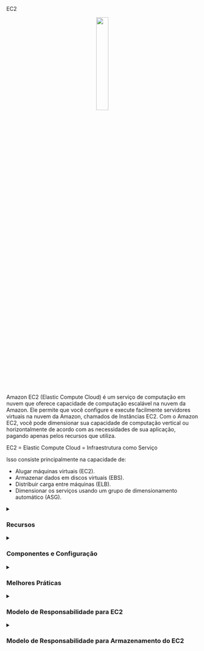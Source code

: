 EC2
<div align="center">
  <img src="https://cdn.freebiesupply.com/logos/large/2x/aws-ec2-logo-svg-vector.svg" width="25%">
</div>

Amazon EC2 (Elastic Compute Cloud) é um serviço de computação em nuvem que oferece capacidade de computação escalável na nuvem da Amazon. Ele permite que você configure e execute facilmente servidores virtuais na nuvem da Amazon, chamados de Instâncias EC2. Com o Amazon EC2, você pode dimensionar sua capacidade de computação vertical ou horizontalmente de acordo com as necessidades de sua aplicação, pagando apenas pelos recursos que utiliza.

EC2 = Elastic Compute Cloud = Infraestrutura como Serviço

Isso consiste principalmente na capacidade de:

<ul>
    <li>Alugar máquinas virtuais (EC2).</li>
    <li>Armazenar dados em discos virtuais (EBS).</li>
    <li>Distribuir carga entre máquinas (ELB).</li>
    <li>Dimensionar os serviços usando um grupo de dimensionamento automático (ASG).</li>
</ul>

<details><summary> <h3>Recursos</h3></summary>
<hr/>
<ul>
    <li><b>Elasticidade:</b> O EC2 permite que você dimensione sua capacidade de computação vertical ou horizontalmente de acordo com as necessidades de sua aplicação.</li>
    <li><b>Flexibilidade:</b> O EC2 oferece uma ampla seleção de tipos de instância, sistemas operacionais, bancos de dados e outras opções de software para você escolher.</li>
    <li><b>Integração com outros serviços AWS:</b> O EC2 pode ser facilmente integrado a outros serviços da AWS, como Amazon S3, Elastic Load Balancing, Amazon RDS, entre outros.</li>
    <li><b>Segurança:</b> O EC2 oferece recursos avançados de segurança, como isolamento de instâncias, criptografia de dados, autenticação de usuários e muito mais.</li>
    <li><b>Gerenciamento:</b> O EC2 permite que você gerencie facilmente suas instâncias, com recursos como Amazon EC2 Auto Scaling e Amazon EC2 Systems Manager.</li>
</ul> 
<hr/>
</details>

<details><summary> <h3>Componentes e Configuração</h3></summary>
 <hr/>
 <p>As instâncias EC2 têm muitos componentes e recursos:</p>
   <details><summary> <h3>Sistema Operacional</h3></summary>
     <ul>
      <li><b>Sistema Operacional (SO):</b> Linux, Windows ou Mac OS</li>
      <li>Quantidade de poder de processamento e núcleos (CPU).</li>
      <li>Quantidade de memória de acesso aleatório (RAM).</li>
      <li>Espaço de armazenamento:
          <ul>
            <li>Conectado à rede (EBS & EFS)</li>
            <li>Hardware (EC2 Instance Store)</li>
          </ul>
      <li><b>Placa de rede:</b> velocidade da placa, endereço IP público</li>  
    </ul>
  </details>
    
  <details><summary> <h3>Grupo de Segurança (Regras do Firewall)</h3></summary>
    <ul>
        <li>Os Grupos de Segurança são fundamentais para a segurança de rede na AWS.</li>
        <li>Eles controlam como o tráfego é permitido dentro ou fora da Instância EC2:
        <div align="center"> 
        <img src="https://thumbs2.imgbox.com/71/d4/653laO96_t.png" />  
        </div>
        </li>
        <li>Os grupos de segurança contêm <b>regras de permissão</b>.</li>
        <li>As regras de grupos de segurança podem fazer referência a IP ou a outros grupos de segurança.</li>
        <li>Os grupos de segurança atuam como um "firewall" nas Instâncias EC2.</li>
        <li>Regulam:  
          <ul>
            <li>Acesso às Portas</li>
            <li>Faixas de IP autorizadas - IPv4 e IPv6</li>
            <li>Controle de rede de entrada (de outros para a instância)</li>
            <li>Controle de rede de saída (da instância para outros)</li>
            <div align="center"> 
            <img src="https://thumbs2.imgbox.com/9f/5d/nGp5IhhT_t.png" />  
              <hr/>
              A origem representa um intervalo de endereços IP e 0.0.0.0/0 significa tudo
              (Isso é uma ilustração. Não compartilhe suas informações específicas)
              <hr/>
              Então temos nossa Instância EC2 e ela possui um grupo de segurança permitido anexado a ela
              que possui regras de entrada e regras de saída. Assim, nosso computador será autorizado a dizer na porta 22.
              Assim, o tráfego pode passar do nosso computador para a Instância EC2, mas o computador de outra pessoa, que não está usando meu endereço IP porque não mora onde moro (não tem o mesmo IP), então se eles tentarem acessar nossa Instância EC2, eles não conseguirão, porque o firewall vai bloquear e será um timeout. Então, para as regras de saída por padrão, nossa Instância EC2 para qualquer grupo de segurança vai permitir por padrão qualquer tráfego fora dela. Então, se nossa Instância EC2 tentar acessar um site e iniciar uma conexão, ela será permitida pelo grupo de segurança:
            <img src="https://thumbs2.imgbox.com/8b/ab/I2BjxQMv_t.png" /> 
              <br/>
              (Então, este é o básico de como o firewall funciona) 
               <hr/>
               Sobre outros grupos de segurança. Então, temos uma Instância EC2, e ela tem um grupo de segurança, o que chamo de grupo número um, e as regras de entrada basicamente estão dizendo, estou autorizando o grupo de segurança número um na entrada e o grupo de segurança número dois. Então, por que faríamos isso? 
               Bem, se lançarmos outra Instância EC2 e ela tiver o grupo de segurança dois anexado a ela, bom, usando a regra de grupo de segurança (instinto), basicamente permitimos que nossa Instância EC2 se conecte diretamente na porta que decidimos para nossa primeira Instância EC2.
              Da mesma forma, se tivermos outra Instância EC2 com o grupo de segurança um anexado, bem,
              porque é o grupo número um, não foi autorizado nas regras de entrada do grupo de segurança número dois, então está sendo negado e as coisas não funcionam. Então isso é um recurso um pouco avançado. Enquanto pode ser útil com balanceadores de carga:
              <br/>
              <img src="https://thumbs2.imgbox.com/26/2c/GV6J2skK_t.png" />  
            </div> 
              A notação "203.0.113.0/24" em CIDR representa uma faixa de endereços IP de 203.0.113.0 a 203.0.113.255. O "/24" indica que os primeiros 24 bits são a parte da rede e os 8 bits restantes estão disponíveis para endereços de host.
              Portanto, ao especificar "203.0.113.0/24" como a origem na regra do grupo de segurança, ela abrange todos os endereços IP de 203.0.113.0 a 203.0.113.255, inclusivos. Portanto, tanto 203.0.113.001 quanto 203.0.113.002 fazem parte desta faixa.
              <br/>
                <ul>
                  Para esclarecer:
                  <li>203.0.113.0 é o endereço de rede.</li>
                  <li>203.0.113.255 é o endereço de broadcast.</li>
                  <li>A faixa de endereços IP utilizáveis é de 203.0.113.1 a 203.0.113.254.</li>
                  <li>Endereços IP fora dessa faixa, como 203.0.114.0, não são aceitáveis.</li>
                </ul>
          </ul>
        </li>
        <li>Restrito a uma combinação de região / VPC</li>
        <li>Não "vê" fora do EC2 - se o tráfego for bloqueado, a Instância EC2 não verá</li>
        <li>É bom manter um grupo de segurança separado para acesso SSH</li>
        <li>Se sua aplicação não for acessível (timeout), é um problema de grupo de segurança</li>
        <li>Se sua aplicação der um erro "connection refused", é um erro de aplicação ou ela não está iniciada</li>
        <li>Todo tráfego de entrada é bloqueado por padrão</li>
        <li>Todo tráfego de saída é autorizado por padrão</li>
        <li> Portas clássicas a conhecer
          <ul>
            <li>22 = SSH (Secure Shell) - entrar em uma instância Linux.</li>
            <li>21 = FTP (File Transfer Protocol) - enviar arquivos para um compartilhamento de arquivos.</li>
            <li>22 = SFTP (Secure File Transfer Protocol) - enviar arquivos usando SSH.</li>
            <li>80 = HTTP (Hypertext Transfer Protocol) - acessar sites não seguros.</li>
            <li>443 = HTTPS (Hypertext Transfer Protocol Secure) - acessar sites seguros </li>
            <li>3389 = RDP (Remote Desktop Protocol) - entrar em uma instância Windows</li>
          </ul>
        </li>
      </ul> 
    </li>  
    <li><b>Script de Inicialização (configuração no primeiro lançamento):</b> Dados do Usuário EC2.</li>
  </ul> 
</li>
<li>
    <b>Convenção:</b> A AWS segue a seguinte convenção de nomenclatura:  <em>m</em><b>5</b>.2xlarge
    <ul>
      <li><em>m</em>: classe da instância</li>
      <li><b>5</b>: geração (a AWS as melhora ao longo do tempo)</li>
      <li>2xlarge: tamanho dentro da classe da instância</li>
    </ul>
</ul>

</details>

 <details><summary> <h3>Instance Types</h3></summary>

  EC2 offers a wide selection of instance types, each with different CPU, memory, storage, and networking capabilities.
    <div align="center"> 
      <img src="https://media.geeksforgeeks.org/wp-content/uploads/20220322144908/typesofec2instances768x384.png" width="70%">  
      </div>
      <ul>
      <li><b>General Purpose:</b>
        <ul>
          <li>Balances compute, memory, and networking resources.</li> 
          <li>Recommended for application servers, gaming, backend, small databases.</li>
        </ul>
      <div align="center"> 
        <img src="https://thumbs2.imgbox.com/ac/37/XseN96S8_t.png">  
      </div>  
       </li>
      <li><b>Compute Optimized:</b>  
        <ul>
          <li>Ideal for workloads that require high-performance processors.</li> 
          <li>Can be used for the same use cases as general purpose but when higher performance is desired.</li>
          <li>Also ideal for batch processing.</li>
          <div align="center"> 
              <img src="https://news.mit.edu/sites/default/files/styles/news_article__image_gallery/public/images/202001/MIT-Evaluating-Performance_0.jpg?itok=qVXPQAya" width="50%">  
          </div>
          </ul>
         </li>
        </li>
        <li><b>Memory Optimized:</b> 
            <ul>
            <li>Designed for high performance in processing large amounts of in-memory data.</li> 
            <li>For example, high-performance databases, real-time data processing.</li>
        <div align="center"> 
          <img src="https://thumbs2.imgbox.com/85/bb/AEbPZHGd_t.png">  
        </div>      
      </ul>
    </li>
    <li><b>Accelerated Computing:</b> 
      <ul>
        <li>Uses hardware acceleration or coprocessors to perform certain functions more efficiently than in software running directly on the CPU.</li> 
        <li>Commonly used for floating-point calculations, graphics processing, and data pattern matching.</li>
    <div align="center"> 
    <img src="https://thumbs2.imgbox.com/33/18/Sg9mLdO3_t.png">  
    </div>
      </ul>
    </li>
    <li><b>Storage Optimized:</b> 
      <ul>
        <li>Ideal for workloads that require high read and write access to large volumes of data.</li> 
        <li>Commonly used in distributed file systems, data warehouses, online transaction processing systems.</li>
    <div align="center"> 
    <img src="https://thumbs2.imgbox.com/76/f9/NAK8q2sT_t.png">  
    </div>
  </ul>
    </li>
    <a href="https://aws.amazon.com/ec2/instance-types/"/> More information</a>
  </ul>
</li>

  </details>
  
  <details><summary> <h3>AMI images</h3></summary>

  <p>AMI images:</b> Amazon Machine Images (AMI) are pre-configured images that you can use to launch EC2 Instances. They contain the operating system, necessary software, and application settings.</p>
    <ul>
        <li> AMI are a customization of an EC2 Instance
             <ul>
              <li>You add your own software, configuration, operation system, monitoring...</li>
              <li>
                Faster boot / configuration time because all your software is pre-packaged
              </li>
          </ul>
        </li>
        <li>
          AMI are built for a <b>specific region</b> (and can be copied across regions)
        </li>
        <li>
           You can launch EC2 Instances from:
            <ul>
            <li>A Public AMI: AWS provided</li>
            <li>You own AMI: you make and maintain them yourself</li>
            <li>An AWS Marketplace AMI: an AMI someone else made (and potentially sells)</li>
          </ul>
        </li>
        <li>
           AMI Process (from an EC2 Instance):
            <ul>
            <li>Start an EC2 Instance and customize ir</li>
            <li>Stop the instance (for data integrity)</li>
            <li>Build an AMI - this will also create EBS snapshots</li>
            <li>Launch a instances from others AMIs
              <hr/>
              So exist a EC2 Instance in us-east-1a and the same instance as us-east-b
              <div align="center"> 
                <img src="https://thumbs2.imgbox.com/9d/35/d3mKBbbJ_t.png">  
              </div>
              <hr/>
              the proccess consist to launch the instance in us-east-1a, but are necessary customize, then create an AMI from it
              <div align="center"> 
                <img src="https://thumbs2.imgbox.com/ff/d8/5SdUhHBy_t.png">  
              </div>
              <hr/>
              this will be you custom AMI. And then in us-east-1b you will be able to launch from that AMI. It is a copy of your EC2 Instance
              <div align="center"> 
                <img src="https://thumbs2.imgbox.com/22/28/0HABL0sI_t.png">  
              </div>
            </li>  
          </ul>
        </li>
    </ul>
  
  </details>
  
  <details><summary> <h3>EC2 Image Builder</h3></summary>
    
  <p>EC2 Image Builder</p>
    <ul>
      <li>Used to automate the creation of Virtual Machines or container images</li>
      <li>Automate the creation, maintain, validate and test EC2 AMIs, and more</li>
      <li>Can be run on a schedule (weekly, whenever packages are updated, etc...)</li>
      <li>Free service (only pay for the underlying resources)</li>
      <li>Example:
        <hr/>
          So we have the EC2 Image Builder service and we're going to set it up. And it is automatically when it's going to run
            <div align="center"> 
              <img src="https://thumbs2.imgbox.com/c0/49/IuhxLYM2_t.png">  
            </div>
        <hr/>
          it is going to create an EC2 Instance called Builder EC2 Instance.
            <div align="center"> 
              <img src="https://thumbs2.imgbox.com/aa/f3/bgy59Cv0_t.png">  
            </div>
        <hr/>
          And that EC2 Instance is going to build components and customize the software. For example, install Java, update the CLI, update the software system,
          maybe install firewalls, whatever you define to happen on that EC2 Instance, maybe install your application.
            <div align="center"> 
              <img src="https://thumbs2.imgbox.com/b8/1c/DEjZt2tk_t.png">  
            </div>
        <hr/>
          An then once this is done, then an AMI is going to be created out of that EC2 Instance, but all of this is obviously automated.
         Then the AMI is created, but we want to validate it. 
            <div align="center"> 
              <img src="https://thumbs2.imgbox.com/de/f3/NtWjFoR1_t.png">  
            </div>
        <hr/>
          So EC2 Image Builder will automatically create a test EC2 Instance from that AMI and going to run a bunch of tests that you are defining in advance.
          And if you don't wanna run any tests, you can just skip that test. But the test can be asking, is the AMI working? Is it secure? Is my application running correctly?
          All these kind of things. 
            <div align="center"> 
              <img src="https://thumbs2.imgbox.com/68/15/BOE3J1if_t.png">  
            </div>
        <hr/>
          And then one the AMI is tested, then the AMI is going to be distributed, so while EC2 Image Builder is a regional service, it is possible for you to take that AMI and
          distribute it to multiple regions, therefore, allowing your application and workflow to be truly global. Next, EC2 Image Builder can be run on a schedule. So you can define a weekly schedule,
          or you can say you can run whenever packages are updated, or you can run it manually, etc. And it is a free service. So you're only going to pay for the underlying resources. What's means? That              means that if you create an EC2 Instance during this process, an EC2 Image Builder will create these EC2 Instances, then you're going to pay for these EC2 Instances. And when the AMI
          is created and distribuited youre going to pay for these storage of that AMI wherever it has been created, and wherever it has been distribuited.
            <div align="center">  
              <img src="https://thumbs2.imgbox.com/b9/ae/h2K8lKjU_t.png">  
            </div>
      </li>
    </ul>
  </li>
 
</details>

<details><summary><h3>EBS - Armazenamento da Instância</h3></summary>
  <ul>
    <li>Os volumes EBS são unidades de rede com desempenho bom, mas "limitado"</li>
    <li>Se você precisa de um disco de hardware com alto desempenho, use o Armazenamento da Instância EC2</li>
    <li>Melhor desempenho de I/O</li>
    <li>O Armazenamento da Instância EC2 perde seu armazenamento se for interrompido (efêmero)</li>
    <li>Bom para buffer/cache/dados temporários/contúdo temporário</li>
    <li>Risco de perda de dados em caso de falha de hardware</li>
    <li>Backups e replicação são de sua responsabilidade</li>
  </ul>
</details>

<details><summary><h3>EFS - Sistema de Arquivos Elástico</h3></summary>
  <ul>
    <li>NFS gerenciado (sistema de arquivos de rede) que pode ser montado em centenas de instâncias EC2</li>
    <li>O EFS funciona com instâncias EC2 Linux em várias zonas de disponibilidade</li>
    <li>Altamente disponível, escalável, custoso, pagamento por uso, sem planejamento de capacidade</li>
 
  <hr/>
  <p>
    Neste diagrama, existe um Sistema de Arquivos EFS com um grupo de segurança, e então temos instâncias EC2 em várias zonas de disponibilidade conectadas a ele.
    Portanto, temos instâncias EC2 em us-east-1a, instâncias EC2 em us-east-1b, bem como instâncias EC2 em us-east-1c. E todas estão conectadas ao mesmo sistema EFS:
  </p>
  <div align="center"> 
              <img src="https://thumbs2.imgbox.com/2e/2f/j6bLDISQ_t.png">  
            </div>
        <hr/>
   <li> Acesso Infrequente EFS (EFS-IA)
      <ul>
        <li>Classe de armazenamento otimizada para arquivos não acessados diariamente</li>
        <li>Custo mais baixo em comparação com o Padrão</li>
        <li>O EFS moverá automaticamente seus arquivos para o EFS-IA com base no último acesso</li>
        <li>Ative o EFS-IA com uma Política de Ciclo de Vida</li>
        <li>Exemplo: mova arquivos que não foram acessados por 60 dias para o EFS-IA</li>
        </ul>
          <div align="center"> 
                <img src="https://thumbs2.imgbox.com/e3/33/VrvdXrru_t.png">  
          </div>
        <hr/>
   </ul>
</details>

<details><summary><h3>EBS vs EFS</h3></summary>
   <p>
     Observando um EBS com uma instância EC2 em uma Zona de Disponibilidade 1 (AZ) e outra Zona de Disponibilidade 2. Em seguida, o volume EBS só pode ser anexado a uma instância em uma AZ específica. E os volumes EBS estão vinculados a Zonas de Disponibilidade específicas.
     Mas se quisermos mover o volume EBS de uma AZ para outra, podemos criar um snapshot. Isso criaria um snapshot do EBS e, em seguida, restauraríamos esse snapshot em uma nova zona de disponibilidade.
     E, efetivamente, teríamos movido o volume EBS. Mas isso é uma cópia, não é uma réplica em sincronia. Isso é uma cópia, e isso significaria que esse disco agora pode ser usado por outra instância EC2:
   </p>
  <div align="center"> 
      <img src="https://thumbs2.imgbox.com/1c/74/e3OiEdv8_t.png">  
  </div>
  <hr/>
  <p>
    EFS é um sistema de arquivos de rede. Isso significa que tudo o que está no drive EFS é compartilhado por tudo o que está montado nele. Então, o que isso significa? Digamos que tenhamos muitas instâncias na Zona de Disponibilidade um em um
    ou muitas instâncias também na Zona de Disponibilidade 2. Ao mesmo tempo, todas essas instâncias podem montar o mesmo drive EFS, usando um alvo de montagem, e todas verão os mesmos arquivos.
    Isso torna um sistema de arquivos compartilhado:
  </p>
  <div align="center"> 
      <img src="https://thumbs2.imgbox.com/36/ac/gg8CtxzO_t.png">
  </div>
  <hr/>
</details>

<details><summary><h3>FSx</h3></summary>
  <ul>
    <li>Lance sistemas de arquivos de alto desempenho de terceiros na AWS</li>
    <li>Serviço totalmente gerenciado</li>
    <li>Atualmente existem 3 tipos de FSx
        <ul>
          <li>FSx para Windows File Server
            <ul>
              <li>Um sistema de arquivos compartilhado nativo do Windows totalmente gerenciado, altamente confiável e escalável</li>
              <li>Construído no Windows File Server</li>
              <li>Suporta protocolo SMB e Windows NTFS</li>
              <li>Integrado ao Microsoft Active Directory</li>
              <li>Pode ser acessado pela AWS ou pela sua infraestrutura local</li>
            </ul>
            <div align="center"> 
              <img src="https://thumbs2.imgbox.com/ab/7c/USeaqi2h_t.png">
            </div>
            <hr/>
          </li>
          <li>FSx para Lustre
            <ul>
              <li>Armazenamento de arquivos totalmente gerenciado, de alto desempenho e escalável para <b>Computação de Alto Desempenho (HPC)</b></li>
              <li>O nome Lustre é derivado de "Linux" e "cluster"</li>
              <li>Aprendizado de Máquina, Análises, Processamento de Vídeo, Modelagem Financeira...</li>
              <li>Escalabilidade de até 100 GB/s, milhões de operações por segundo, latências sub-milissegundos</li>
            </ul>
            <div align="center"> 
                <img src="https://thumbs2.imgbox.com/3f/29/oDflKIeQ_t.png">
            </div>
          </li>
          <li>FSx para NetApp ONTAP
            <ul>
                <li>Um serviço em nuvem totalmente gerenciado que oferece armazenamento compartilhado altamente disponível e escalável com recursos avançados de gerenciamento de dados.</li>
                <li>Baseado no sistema operacional de armazenamento NetApp ONTAP, oferecendo recursos de nível empresarial para gerenciamento, eficiência e segurança de dados.</li>
                <li>Suporta os protocolos NFS (Network File System) e SMB (Server Message Block), sendo adequado para uma ampla variedade de aplicativos e cargas de trabalho.</li>
                <li>Oferece recursos avançados de gerenciamento de dados, como deduplicação, compressão de dados e backups baseados em snapshots, aprimorando a eficiência de armazenamento e a proteção de dados.</li>
                <li>Integra-se perfeitamente ao seu ambiente NetApp local existente, possibilitando cenários de nuvem híbrida.</li>
                <li>Permite fácil migração e replicação de dados entre sistemas NetApp locais e FSx para NetApp ONTAP na AWS.</li>
            </ul>
            <div align="center"> 
                <img src="https://github.com/gil-son/aws/assets/72712095/073c464d-5857-4e20-96db-d8fd66a26170">
            </div>
          </li>
        </ul>
    </li>
  </ul>
  <hr/>
</details>

  <p><b>Load Balancers:</b> EC2 offers load balancers, which distribute network traffic among multiple EC2 Instances in a region.</p>
  <p><b>Regions:</b> EC2 is available in several regions around the world. Each region is an independent geographic area, with multiple availability zones to increase resilience and availability.</p>
  <p><b>Availability zones:</b> Each EC2 region has multiple availability zones, which are physically separate data centers, but connected by a low-latency, high-bandwidth network.</p>
  <p><b>Elastic IP:</b> An Elastic IP is a static IP address that you can associate with an EC2 Instance. It allows you to keep the same IP address even if the instance is stopped or restarted.</p>
  <hr/>
</details>



<details><summary> <h3>Melhores Práticas</h3></summary>
<hr/>
<ul>
  <li><b>Opção de Compra:</b> Escolha o tipo de instância apropriado com base nas necessidades de recursos de computação e carga de trabalho esperada:
    <ul>
      <li>Instâncias On-Demand - carga de trabalho curta, precificação previsível, pagamento por segundo</li>
      <li>Reservadas (1 e 3 anos)
        <ul>
          <li>Instâncias Reservadas - cargas de trabalho longas</li>
          <li>Instâncias Reservadas Conversíveis - cargas de trabalho longas com instâncias flexíveis</li>
        </ul>
      </li>
      <li>Planos de Economia (1 e 3 anos) - compromisso com uma quantidade de uso, carga de trabalho longa</li>
      <li>Instâncias Spot - cargas de trabalho curtas, econômicas, podem perder instâncias (menos confiáveis)</li>
      <li>Hosts Dedicados - reserve um servidor físico inteiro, controle o posicionamento da instância</li>
      <li>Instâncias Dedicadas - nenhum outro cliente compartilhará seu hardware</li>
      <li>Reservas de Capacidade - reserve capacidade em uma zona de disponibilidade específica por qualquer duração</li>
    </ul>
      <hr/>
      <table>
        <tr>
          <th>Opção de Compra</th>
          <th>Descrição</th>
        </tr>
        <tr>
          <td>Instâncias On-Demand</td>
          <td>Carga de trabalho curta, precificação previsível, pagamento por segundo</td>
        </tr>
        <tr>
          <td>Instâncias Reservadas (1 e 3 anos)</td>
          <td>
            - Instâncias Reservadas: Cargas de trabalho longas com um compromisso de prazo fixo<br>
            - Instâncias Reservadas Conversíveis: Cargas de trabalho longas com instâncias flexíveis
          </td>
        </tr>
        <tr>
          <td>Planos de Economia (1 e 3 anos)</td>
          <td>Compromisso com uma quantidade de uso, adequado para cargas de trabalho longas</td>
        </tr>
        <tr>
          <td>Instâncias Spot</td>
          <td>Cargas de trabalho curtas, eficientes em custo, mas menos confiáveis</td>
        </tr>
        <tr>
          <td>Hosts Dedicados</td>
          <td>Reserve um servidor físico inteiro, controle o posicionamento da instância</td>
        </tr>
        <tr>
          <td>Instâncias Dedicadas</td>
          <td>Nenhum outro cliente compartilhará seu hardware</td>
        </tr>
        <tr>
          <td>Reservas de Capacidade</td>
          <td>Reserve capacidade em uma zona de disponibilidade específica por qualquer duração</td>
        </tr>
    </table>
  </li>
  <li>Configure grupos de segurança para restringir o acesso à instância</li>
  <li>Use chaves SSH para autenticar o acesso à instância</li>
  <li>Implemente backups regulares da instância para proteger dados críticos</li>
  <li>Monitore o uso da instância e defina alertas para anomalias ou problemas de desempenho</li>
  <li>Use o Elastic Load Balancing para distribuir a carga de trabalho entre várias instâncias e melhorar a disponibilidade</li>
  <li>Use o Auto Scaling para aumentar ou diminuir a capacidade da instância com base na demanda da carga de trabalho, permitindo que a infraestrutura se ajuste automaticamente à demanda do usuário</li>
  <li>Configure opções de segurança, como CloudTrail e CloudWatch, para monitorar e auditar o acesso à instância e proteger contra ameaças de segurança</li>
</ul>
<hr/>
</details>

<details><summary> <h3>Modelo de Responsabilidade para EC2</h3></summary>
<hr/>
<table>
  <tr>
    <th>AWS</th>
    <th>USUÁRIO</th>
  </tr>
  <tr>
    <td>
        <ul>
          <li>Infraestrutura (segurança global da rede)</li>
          <li>Isolamento no host físico</li>
          <li>Substituição de hardware com defeito</li>
          <li>Validação de conformidade</li>
        </ul>
    </td>
    <td>
       <ul>
          <li>Regra de Grupos de Segurança</li>
          <li>Patches e atualizações do sistema operacional</li>
          <li>Software e utilitários instalados na Instância EC2</li>
          <li>Funções IAM atribuídas à EC2 e gerenciamento de acesso de usuário IAM</li>
          <li>Segurança de dados em sua instância</li>
      </ul>
    </td>
  </tr>
</table>
<hr/>
</details>

<details><summary><h3>Modelo de Responsabilidade para Armazenamento do EC2</h3></summary>
<hr/>
<table>
  <tr>
    <th>AWS</th>
    <th>USUÁRIO</th>
  </tr>
  <tr>
    <td>
        <ul>
          <li>Infraestrutura</li>
          <li>Replicação de dados para volumes EBS e unidades EFS</li>
          <li>Substituição de hardware com defeito</li>
          <li>Garantir que seus funcionários não possam acessar seus dados</li>
        </ul>
    </td>
    <td>
       <ul>
          <li>Configurar procedimentos de backup/snapshot</li>
          <li>Configurar a criptografia de dados</li>
          <li>Responsabilidade por quaisquer dados nos drives</li>
          <li>Compreender o risco de usar o Armazenamento de Instância EC2</li>
      </ul>
    </td>
  </tr>
</table>
<hr/>
</details>

